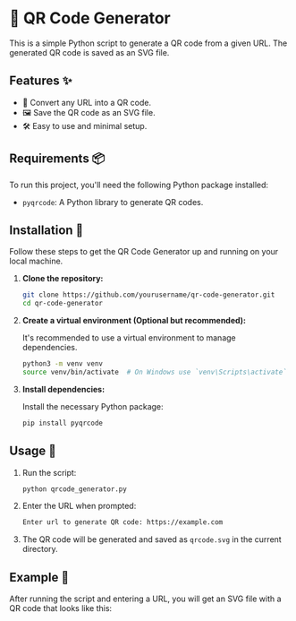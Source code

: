# 📱 QR Code Generator

This is a simple Python script to generate a QR code from a given URL. The generated QR code is saved as an SVG file.

## Features ✨

- 🔗 Convert any URL into a QR code.
- 🖼️ Save the QR code as an SVG file.
- 🛠️ Easy to use and minimal setup.

## Requirements 📦

To run this project, you'll need the following Python package installed:

- `pyqrcode`: A Python library to generate QR codes.

## Installation 🚀

Follow these steps to get the QR Code Generator up and running on your local machine.

1. **Clone the repository:**

    ```bash
    git clone https://github.com/yourusername/qr-code-generator.git
    cd qr-code-generator
    ```

2. **Create a virtual environment (Optional but recommended):**

    It's recommended to use a virtual environment to manage dependencies.

    ```bash
    python3 -m venv venv
    source venv/bin/activate  # On Windows use `venv\Scripts\activate`
    ```

3. **Install dependencies:**

    Install the necessary Python package:

    ```bash
    pip install pyqrcode
    ```

## Usage 🎨

1. Run the script:

    ```bash
    python qrcode_generator.py
    ```

2. Enter the URL when prompted:

    ```bash
    Enter url to generate QR code: https://example.com
    ```

3. The QR code will be generated and saved as `qrcode.svg` in the current directory.

## Example 📸

After running the script and entering a URL, you will get an SVG file with a QR code that looks like this:

